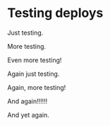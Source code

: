 # Testing deploys

Just testing.

More testing.

Even more testing!

Again just testing.

Again, more testing!

And again!!!!!!

And yet again.
